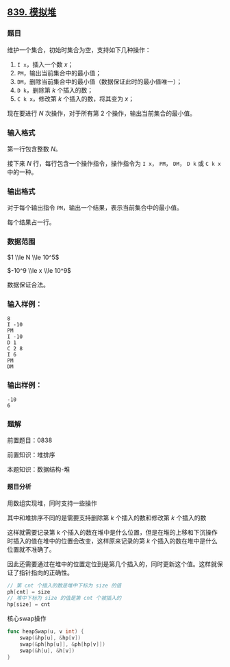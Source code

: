 ## [839\. 模拟堆](https://www.acwing.com/problem/content/841/)

### 题目

维护一个集合，初始时集合为空，支持如下几种操作：

1. `I x`，插入一个数 $x$；
2. `PM`，输出当前集合中的最小值；
3. `DM`，删除当前集合中的最小值（数据保证此时的最小值唯一）；
4. `D k`，删除第 $k$ 个插入的数；
5. `C k x`，修改第 $k$ 个插入的数，将其变为 $x$；

现在要进行 $N$ 次操作，对于所有第 $2$ 个操作，输出当前集合的最小值。

### 输入格式

第一行包含整数 $N$。

接下来 $N$ 行，每行包含一个操作指令，操作指令为 `I x`， `PM`， `DM`， `D k` 或 `C k x` 中的一种。

### 输出格式

对于每个输出指令 `PM`，输出一个结果，表示当前集合中的最小值。

每个结果占一行。

### 数据范围

$1 \\le N \\le 10^5$

$-10^9 \\le x \\le 10^9$

数据保证合法。

### 输入样例：

```
8
I -10
PM
I -10
D 1
C 2 8
I 6
PM
DM
```

### 输出样例：

```
-10
6
```

### 题解

前置题目：0838

前置知识：堆排序

本题知识：数据结构-堆

#### 题目分析

用数组实现堆，同时支持一些操作

其中和堆排序不同的是需要支持删除第 $k$ 个插入的数和修改第 $k$ 个插入的数

这样就需要记录第 $k$ 个插入的数在堆中是什么位置，但是在堆的上移和下沉操作时插入的值在堆中的位置会改变，这样原来记录的第 $k$ 个插入的数在堆中是什么位置就不准确了。

因此还需要通过在堆中的位置定位到是第几个插入的，同时更新这个值。这样就保证了指针指向的正确性。

```go
// 第 cnt 个插入的数是堆中下标为 size 的值
ph[cnt] = size
// 堆中下标为 size 的值是第 cnt 个被插入的
hp[size] = cnt
```

核心swap操作
```go
func heapSwap(u, v int) {
	swap(&hp[u], &hp[v])
	swap(&ph[hp[u]], &ph[hp[v]])
	swap(&h[u], &h[v])
}
```

